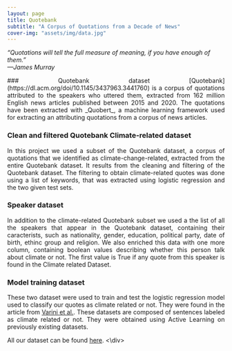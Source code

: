 ```yaml
---
layout: page
title: Quotebank
subtitle: "A Corpus of Quotations from a Decade of News"
cover-img: "assets/img/data.jpg"
---
```


_“Quotations will tell the full measure of meaning, if you have enough of them.”_  
_—James Murray_
<div style="text-align: justify">
### Quotebank dataset 
[Quotebank](https://dl.acm.org/doi/10.1145/3437963.3441760) is a corpus of quotations attributed to the speakers who uttered them, extracted from 162 million English news articles published between 2015 and 2020. The quotations have been extracted with _Quobert_, a machine learning framework used for extracting an attributing quotations from a corpus of news articles.

### Clean and filtered Quotebank Climate-related dataset
In this project we used a subset of the Quotebank dataset, a corpus of quotations that we identified as climate-change-related, extracted from the entire Quotebank dataset. It results from the cleaning and filtering of the Quotebank dataset. The filtering to obtain climate-related quotes was done using a list of keywords, that was extracted using logistic regression and the two given test sets.

### Speaker dataset
In addition to the climate-related Quotebank subset we used a  the list of all the speakers that appear in the Quotebank dataset, containing their caracterists, such as nationality, gender, education, political party, date of birth, ethinc group and religion. We also enriched this data with one more column, containing boolean values describing whether this person talk about climate or not. The first value is True if any quote from this speaker is found in the Climate related Dataset.

### Model training dataset
These two dataset were used to train and test the logistic regression model used to classify our quotes as climate related or not. They were found in the article from [Varini et al.](https://arxiv.org/abs/2012.00483). These datasets are composed of sentences labeled as climate related or not. They were obtained using Active Learning on previously existing datasets. 



All our dataset can be found [here](https://drive.google.com/drive/folders/1kafZtuinbhqQUU2syhdQeBHnJ9_C5E6E?usp=sharing).
<\div>
